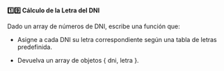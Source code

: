 <strong>1️⃣9️⃣ Cálculo de la Letra del DNI</strong>

Dado un array de números de DNI, escribe una función que:

- Asigne a cada DNI su letra correspondiente según una tabla de letras predefinida.

- Devuelva un array de objetos { dni, letra }.